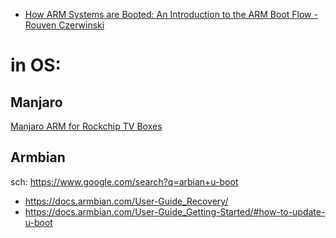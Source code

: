 - [How ARM Systems are Booted: An Introduction to the ARM Boot Flow - Rouven Czerwinski](https://youtu.be/GXFw8SV-51g)

# in OS:
## Manjaro
[Manjaro ARM for Rockchip TV Boxes](https://forum.manjaro.org/t/manjaro-arm-for-rockchip-tv-boxes/44998)

## Armbian
sch: https://www.google.com/search?q=arbian+u-boot
- https://docs.armbian.com/User-Guide_Recovery/
- https://docs.armbian.com/User-Guide_Getting-Started/#how-to-update-u-boot
